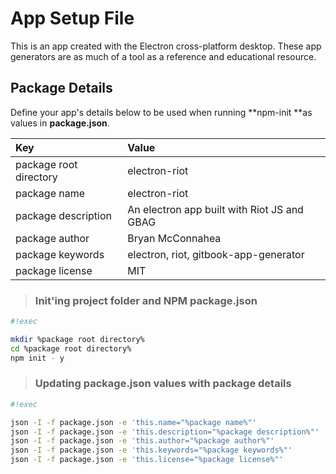 # App Setup File

This is an app created with the Electron cross-platform desktop.  These app generators are as much of a tool as a reference and educational resource.

## Package Details

Define your app's details below  to be used when running **npm-init **as values in **package.json**.  

| Key | Value |
| :--- | :--- |
| package root directory | electron-riot |
| package name | electron-riot |
| package description | An electron app built with Riot JS and GBAG |
| package author | Bryan McConnahea |
| package keywords | electron, riot, gitbook-app-generator |
| package license | MIT |

> ### Init'ing project folder and NPM package.json

```bash
#!exec

mkdir %package root directory%
cd %package root directory%
npm init - y
```

> ### Updating package.json values with package details

```bash
#!exec

json -I -f package.json -e 'this.name="%package name%"'
json -I -f package.json -e 'this.description="%package description%"'
json -I -f package.json -e 'this.author="%package author%"'
json -I -f package.json -e 'this.keywords="%package keywords%"'
json -I -f package.json -e 'this.license="%package license%"'
```



